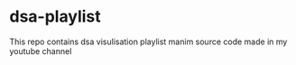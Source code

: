 # dsa-playlist
This repo contains dsa visulisation playlist manim source code made in my youtube channel